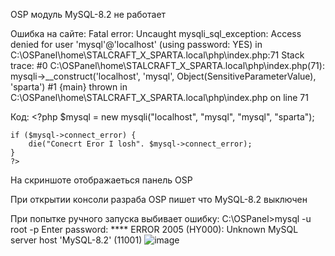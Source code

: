 OSP модуль MySQL-8.2 не работает

Ошибка на сайте:
Fatal error: Uncaught mysqli_sql_exception: Access denied for user 'mysql'@'localhost' (using password: YES) in C:\OSPanel\home\STALCRAFT_X_SPARTA.local\php\index.php:71 Stack trace: #0 C:\OSPanel\home\STALCRAFT_X_SPARTA.local\php\index.php(71): mysqli->__construct('localhost', 'mysql', Object(SensitiveParameterValue), 'sparta') #1 {main} thrown in C:\OSPanel\home\STALCRAFT_X_SPARTA.local\php\index.php on line 71

Код:
    <?php
    $mysql = new mysqli("localhost", "mysql", "mysql", "sparta");
 
    if ($mysql->connect_error) {
        die("Conecrt Eror I losh". $mysql->connect_error);
    }
    ?>

На скриншоте отображаеться панель OSP

При открытии консоли разраба OSP пишет что MySQL-8.2 выключен

При попытке ручного запуска выбивает ошибку:
C:\OSPanel>mysql -u root -p
Enter password: ****
ERROR 2005 (HY000): Unknown MySQL server host 'MySQL-8.2' (11001) 
![image](https://github.com/user-attachments/assets/bf0df5c6-b148-4611-8313-14bbbf04f4a4)
